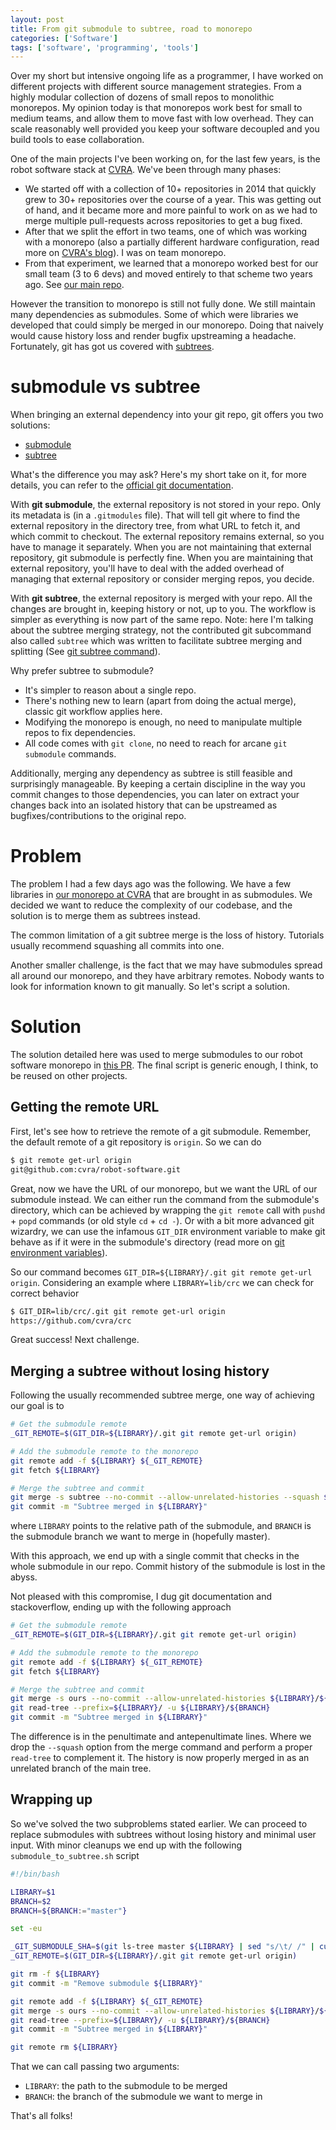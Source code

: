 ```yaml
---
layout: post
title: From git submodule to subtree, road to monorepo
categories: ['Software']
tags: ['software', 'programming', 'tools']
---
```


Over my short but intensive ongoing life as a programmer, I have worked on different projects with different source management strategies.
From a highly modular collection of dozens of small repos to monolithic monorepos.
My opinion today is that monorepos work best for small to medium teams, and allow them to move fast with low overhead.
They can scale reasonably well provided you keep your software decoupled and you build tools to ease collaboration.

One of the main projects I've been working on, for the last few years, is the robot software stack at [CVRA](https://www.cvra.ch).
We've been through many phases:

- We started off with a collection of 10+ repositories in 2014 that quickly grew to 30+ repositories over the course of a year. This was getting out of hand, and it became more and more painful to work on as we had to merge multiple pull-requests across repositories to get a bug fixed.
- After that we split the effort in two teams, one of which was working with a monorepo (also a partially different hardware configuration, read more on [CVRA's blog](https://www.cvra.ch/blog/2016/goldorak-post-mortem)). I was on team monorepo.
- From that experiment, we learned that a monorepo worked best for our small team (3 to 6 devs) and moved entirely to that scheme two years ago. See [our main repo](https://github.com/cvra/robot-software).

However the transition to monorepo is still not fully done.
We still maintain many dependencies as submodules.
Some of which were libraries we developed that could simply be merged in our monorepo.
Doing that naively would cause history loss and render bugfix upstreaming a headache.
Fortunately, git has got us covered with [subtrees](https://git-scm.com/book/en/v1/Git-Tools-Subtree-Merging).

# submodule vs subtree

When bringing an external dependency into your git repo, git offers you two solutions:
- [submodule](https://git-scm.com/docs/git-submodule)
- [subtree](https://git-scm.com/book/en/v1/Git-Tools-Subtree-Merging)

What's the difference you may ask?
Here's my short take on it, for more details, you can refer to the [official git documentation](https://git-scm.com/docs).

With **git submodule**, the external repository is not stored in your repo.
Only its metadata is (in a `.gitmodules` file).
That will tell git where to find the external repository in the directory tree, from what URL to fetch it, and which commit to checkout.
The external repository remains external, so you have to manage it separately.
When you are not maintaining that external repository, git submodule is perfectly fine.
When you are maintaining that external repository, you'll have to deal with the added overhead of managing that external repository or consider merging repos, you decide.

With **git subtree**, the external repository is merged with your repo.
All the changes are brought in, keeping history or not, up to you.
The workflow is simpler as everything is now part of the same repo.
Note: here I'm talking about the subtree merging strategy, not the contributed git subcommand also called `subtree` which was written to facilitate subtree merging and splitting (See [git subtree command](https://github.com/git/git/tree/master/contrib/subtree)).

Why prefer subtree to submodule?
- It's simpler to reason about a single repo.
- There's nothing new to learn (apart from doing the actual merge), classic git workflow applies here.
- Modifying the monorepo is enough, no need to manipulate multiple repos to fix dependencies.
- All code comes with `git clone`, no need to reach for arcane `git submodule` commands.

Additionally, merging any dependency as subtree is still feasible and surprisingly manageable.
By keeping a certain discipline in the way you commit changes to those dependencies, you can later on extract your changes back into an isolated history that can be upstreamed as bugfixes/contributions to the original repo.

# Problem

The problem I had a few days ago was the following.
We have a few libraries in [our monorepo at CVRA](https://github.com/cvra/robot-software) that are brought in as submodules.
We decided we want to reduce the complexity of our codebase, and the solution is to merge them as subtrees instead.

The common limitation of a git subtree merge is the loss of history.
Tutorials usually recommend squashing all commits into one.

Another smaller challenge, is the fact that we may have submodules spread all around our monorepo, and they have arbitrary remotes.
Nobody wants to look for information known to git manually.
So let's script a solution.

# Solution

The solution detailed here was used to merge submodules to our robot software monorepo in [this PR](https://github.com/cvra/robot-software/pull/180).
The final script is generic enough, I think, to be reused on other projects.

## Getting the remote URL

First, let's see how to retrieve the remote of a git submodule.
Remember, the default remote of a git repository is `origin`.
So we can do

```bash
$ git remote get-url origin
git@github.com:cvra/robot-software.git
```

Great, now we have the URL of our monorepo, but we want the URL of our submodule instead.
We can either run the command from the submodule's directory, which can be achieved by wrapping the `git remote` call with `pushd` + `popd` commands (or old style `cd` + `cd -`).
Or with a bit more advanced git wizardry, we can use the infamous `GIT_DIR` environment variable to make git behave as if it were in the submodule's directory (read more on [git environment variables](https://git-scm.com/book/id/v2/Git-Internals-Environment-Variables)).

So our command becomes `GIT_DIR=${LIBRARY}/.git git remote get-url origin`.
Considering an example where `LIBRARY=lib/crc` we can check for correct behavior

```bash
$ GIT_DIR=lib/crc/.git git remote get-url origin
https://github.com/cvra/crc
```

Great success!
Next challenge.

## Merging a subtree without losing history

Following the usually recommended subtree merge, one way of achieving our goal is to

```bash
# Get the submodule remote
_GIT_REMOTE=$(GIT_DIR=${LIBRARY}/.git git remote get-url origin)

# Add the submodule remote to the monorepo
git remote add -f ${LIBRARY} ${_GIT_REMOTE}
git fetch ${LIBRARY}

# Merge the subtree and commit
git merge -s subtree --no-commit --allow-unrelated-histories --squash ${LIBRARY}/${BRANCH}
git commit -m "Subtree merged in ${LIBRARY}"
```

where `LIBRARY` points to the relative path of the submodule, and `BRANCH` is the submodule branch we want to merge in (hopefully master).

With this approach, we end up with a single commit that checks in the whole submodule in our repo.
Commit history of the submodule is lost in the abyss.

Not pleased with this compromise, I dug git documentation and stackoverflow, ending up with the following approach

```bash
# Get the submodule remote
_GIT_REMOTE=$(GIT_DIR=${LIBRARY}/.git git remote get-url origin)

# Add the submodule remote to the monorepo
git remote add -f ${LIBRARY} ${_GIT_REMOTE}
git fetch ${LIBRARY}

# Merge the subtree and commit
git merge -s ours --no-commit --allow-unrelated-histories ${LIBRARY}/${BRANCH}
git read-tree --prefix=${LIBRARY}/ -u ${LIBRARY}/${BRANCH}
git commit -m "Subtree merged in ${LIBRARY}"
```

The difference is in the penultimate and antepenultimate lines.
Where we drop the `--squash` option from the merge command and perform a proper `read-tree` to complement it.
The history is now properly merged in as an unrelated branch of the main tree.

## Wrapping up

So we've solved the two subproblems stated earlier.
We can proceed to replace submodules with subtrees without losing history and minimal user input.
With minor cleanups we end up with the following `submodule_to_subtree.sh` script

```bash
#!/bin/bash

LIBRARY=$1
BRANCH=$2
BRANCH=${BRANCH:="master"}

set -eu

_GIT_SUBMODULE_SHA=$(git ls-tree master ${LIBRARY} | sed "s/\t/ /" | cut -d " " -f 3)
_GIT_REMOTE=$(GIT_DIR=${LIBRARY}/.git git remote get-url origin)

git rm -f ${LIBRARY}
git commit -m "Remove submodule ${LIBRARY}"

git remote add -f ${LIBRARY} ${_GIT_REMOTE}
git merge -s ours --no-commit --allow-unrelated-histories ${LIBRARY}/${BRANCH}
git read-tree --prefix=${LIBRARY}/ -u ${LIBRARY}/${BRANCH}
git commit -m "Subtree merged in ${LIBRARY}"

git remote rm ${LIBRARY}
```

That we can call passing two arguments:
- `LIBRARY`: the path to the submodule to be merged
- `BRANCH`: the branch of the submodule we want to merge in

That's all folks!

